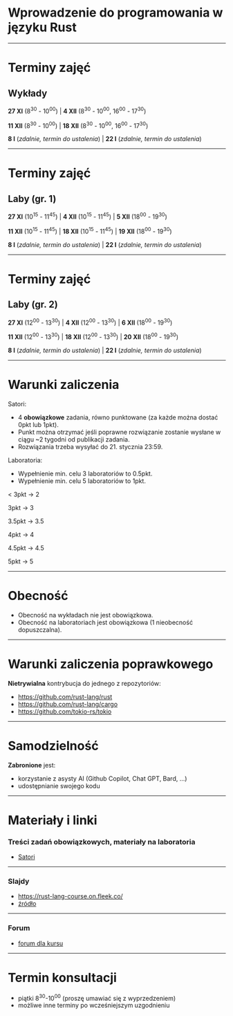 # Wprowadzenie do programowania w języku Rust

---

# Terminy zajęć

## Wykłady
**27 XI** (8<sup>30</sup> - 10<sup>00</sup>) |
**4 XII** (8<sup>30</sup> - 10<sup>00</sup>, 16<sup>00</sup> - 17<sup>30</sup>)

**11 XII** (8<sup>30</sup> - 10<sup>00</sup>) |
**18 XII** (8<sup>30</sup> - 10<sup>00</sup>, 16<sup>00</sup> - 17<sup>30</sup>)

**8 I** (_zdalnie, termin do ustalenia_) |
**22 I** (_zdalnie, termin do ustalenia_)

---

# Terminy zajęć

## Laby (gr. 1)
**27 XI** (10<sup>15</sup> - 11<sup>45</sup>) |
**4 XII** (10<sup>15</sup> - 11<sup>45</sup>) | 
**5 XII** (18<sup>00</sup> - 19<sup>30</sup>)

**11 XII** (10<sup>15</sup> - 11<sup>45</sup>) |
**18 XII** (10<sup>15</sup> - 11<sup>45</sup>) |
**19 XII** (18<sup>00</sup> - 19<sup>30</sup>)

**8 I** (_zdalnie, termin do ustalenia_) |
**22 I** (_zdalnie, termin do ustalenia_)

---

# Terminy zajęć

## Laby (gr. 2)
**27 XI** (12<sup>00</sup> - 13<sup>30</sup>) |
**4 XII** (12<sup>00</sup> - 13<sup>30</sup>) |
**6 XII** (18<sup>00</sup> - 19<sup>30</sup>)

**11 XII** (12<sup>00</sup> - 13<sup>30</sup>) |
**18 XII** (12<sup>00</sup> - 13<sup>30</sup>) |
**20 XII** (18<sup>00</sup> - 19<sup>30</sup>)

**8 I** (_zdalnie, termin do ustalenia_) |
**22 I** (_zdalnie, termin do ustalenia_)

---

# Warunki zaliczenia

<rc-cols>
<rc-col left fat>

Satori:
 - 4 **obowiązkowe** zadania, równo punktowane (za każde można dostać 0pkt lub 1pkt).
 - Punkt można otrzymać jeśli poprawne rozwiązanie zostanie wysłane w ciągu ~2 tygodni od publikacji zadania.
 - Rozwiązania trzeba wysyłać do 21. stycznia 23:59.

Laboratoria:
 - Wypełnienie min. celu 3 laboratoriów to 0.5pkt.
 - Wypełnienie min. celu 5 laboratoriów to 1pkt.

</rc-col>
<rc-col right>

< 3pkt → 2

3pkt → 3 

3.5pkt → 3.5

4pkt → 4 

4.5pkt → 4.5

5pkt → 5
</rc-col>
</rc-cols>

---

# Obecność

- Obecność na wykładach nie jest obowiązkowa.
- Obecność na laboratoriach jest obowiązkowa (1 nieobecność dopuszczalna).

---

# Warunki zaliczenia poprawkowego

**Nietrywialna** kontrybucja do jednego z repozytoriów:
 - https://github.com/rust-lang/rust
 - https://github.com/rust-lang/cargo
 - https://github.com/tokio-rs/tokio

---

# Samodzielność

**Zabronione** jest:
 - korzystanie z asysty AI (Github Copilot, Chat GPT, Bard, ...)
 - udostępnianie swojego kodu

---

# Materiały i linki

### Treści zadań obowiązkowych, materiały na laboratoria
- [Satori](https://satori.tcs.uj.edu.pl/contest/8677128/)

 ---

### Slajdy

 - https://rust-lang-course.on.fleek.co/
 - [źródło](https://github.com/pmikolajczyk41/rust-lang-course)

 ---

### Forum
 - [forum dla kursu](https://forum.tcs.uj.edu.pl/c/ia-23-24-zima/rust-24/341)

---

# Termin konsultacji

- piątki 8<sup>30</sup>-10<sup>00</sup> (proszę umawiać się z wyprzedzeniem)
- możliwe inne terminy po wcześniejszym uzgodnieniu
